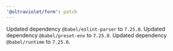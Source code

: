 ```yaml
---
'@ultraviolet/form': patch
---
```


Updated dependency `@babel/eslint-parser` to `7.25.0`.
Updated dependency `@babel/preset-env` to `7.25.0`.
Updated dependency `@babel/runtime` to `7.25.0`.
